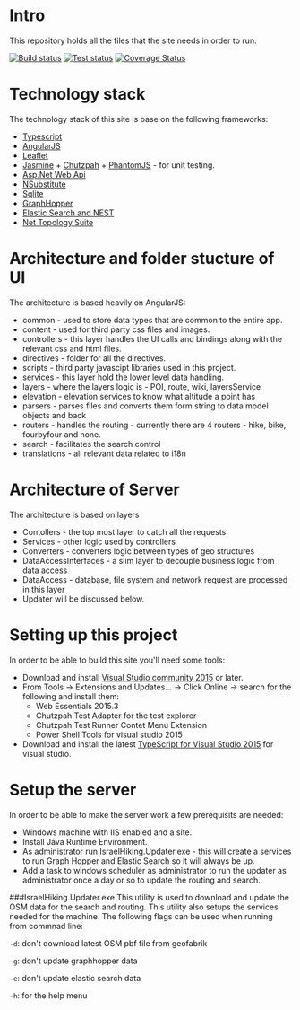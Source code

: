 # Intro
This repository holds all the files that the site needs in order to run.

[![Build status](https://ci.appveyor.com/api/projects/status/38up550uh57s8khw/branch/master?svg=true)](https://ci.appveyor.com/project/HarelM/site/branch/master)
[![Test status](http://teststatusbadge.azurewebsites.net/api/status/HarelM/site)](https://ci.appveyor.com/project/HarelM/site)
[![Coverage Status](https://coveralls.io/repos/github/IsraelHikingMap/Site/badge.svg?branch=master)](https://coveralls.io/github/IsraelHikingMap/Site?branch=master)

# Technology stack
The technology stack of this site is base on the following frameworks:
* [Typescript](http://www.typescriptlang.org/)
* [AngularJS](https://angularjs.org/)
* [Leaflet](http://leafletjs.com/)
* [Jasmine](http://jasmine.github.io/) + [Chutzpah](https://chutzpah.codeplex.com/) + [PhantomJS](http://phantomjs.org/) - for unit testing.
* [Asp.Net Web Api](http://www.asp.net/web-api)
* [NSubstitute](http://nsubstitute.github.io/)
* [Sqlite](https://www.sqlite.org/)
* [GraphHopper](https://graphhopper.com/)
* [Elastic Search and NEST](https://www.elastic.co/)
* [Net Topology Suite](https://github.com/NetTopologySuite/NetTopologySuite)


# Architecture and folder stucture of UI
The architecture is based heavily on AngularJS:
* common - used to store data types that are common to the entire app.
* content - used for third party css files and images.
* controllers - this layer handles the UI calls and bindings along with the relevant css and html files.
* directives - folder for all the directives.
* scripts - third party javascipt libraries used in this project.
* services - this layer hold the lower level data handling.
 * layers - where the layers logic is - POI, route, wiki, layersService
 * elevation - elevation services to know what altitude a point has
 * parsers - parses files and converts them form string to data model objects and back
 * routers - handles the routing - currently there are 4 routers - hike, bike, fourbyfour and none.
 * search - facilitates the search control
* translations - all relevant data related to i18n
 
# Architecture of Server
The architecture is based on layers
* Contollers - the top most layer to catch all the requests
* Services - other logic used by controllers
* Converters - converters logic between types of geo structures
* DataAccessInterfaces - a slim layer to decouple business logic from data access
* DataAccess - database, file system and network request are processed in this layer
* Updater will be discussed below.  

# Setting up this project
In order to be able to build this site you'll need some tools:
* Download and install [Visual Studio community 2015](https://www.visualstudio.com/downloads) or later.
* From Tools &rarr; Extensions and Updates... &rarr; Click Online &rarr; search for the following and install them: 
  * Web Essentials 2015.3
  * Chutzpah Test Adapter for the test explorer
  * Chutzpah Test Runner Contet Menu Extension
  * Power Shell Tools for visual studio 2015
* Download and install the latest [TypeScript for Visual Studio 2015](https://www.microsoft.com/en-us/download/details.aspx?id=48593) for visual studio.

# Setup the server
In order to be able to make the server work a few prerequisits are needed:
* Windows machine with IIS enabled and a site.
* Install Java Runtime Environment.
* As administrator run IsraelHiking.Updater.exe - this will create a services to run Graph Hopper and Elastic Search so it will always be up.
* Add a task to windows scheduler as administrator to run the updater as administrator once a day or so to update the routing and search.

###IsraelHiking.Updater.exe
This utility is used to download and update the OSM data for the search and routing.
This utility also setups the services needed for the machine.
The following flags can be used when running from commnad line:

```-d```: don't download latest OSM pbf file from geofabrik

```-g```: don't update graphhopper data

```-e```: don't update elastic search data

```-h```: for the help menu
